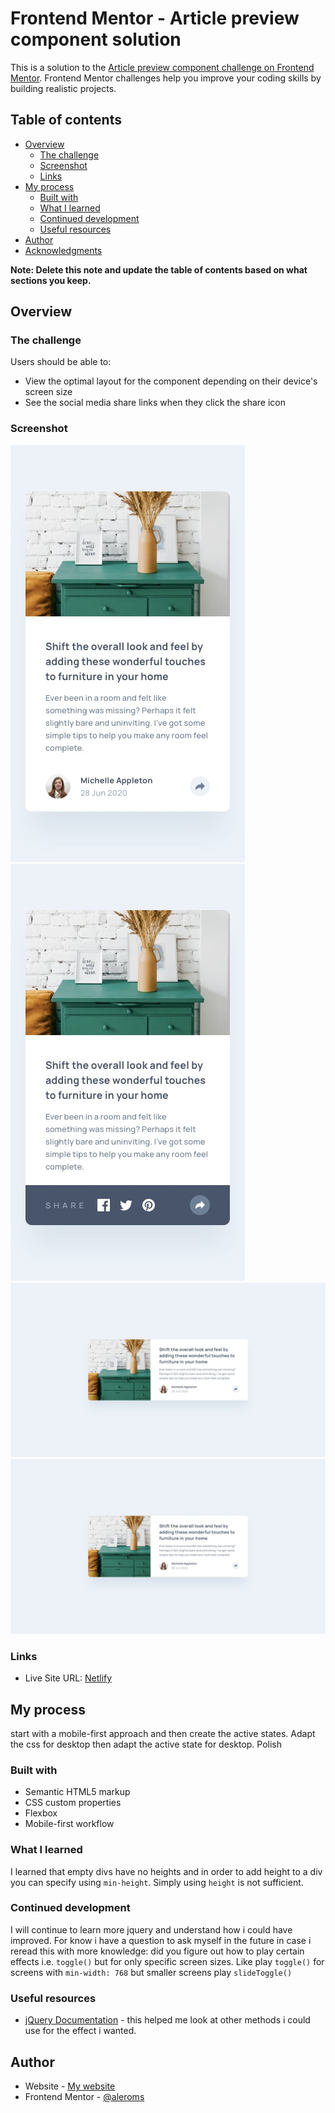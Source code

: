 # Frontend Mentor - Article preview component solution

This is a solution to the [Article preview component challenge on Frontend Mentor](https://www.frontendmentor.io/challenges/article-preview-component-dYBN_pYFT). Frontend Mentor challenges help you improve your coding skills by building realistic projects. 

## Table of contents

- [Overview](#overview)
  - [The challenge](#the-challenge)
  - [Screenshot](#screenshot)
  - [Links](#links)
- [My process](#my-process)
  - [Built with](#built-with)
  - [What I learned](#what-i-learned)
  - [Continued development](#continued-development)
  - [Useful resources](#useful-resources)
- [Author](#author)
- [Acknowledgments](#acknowledgments)

**Note: Delete this note and update the table of contents based on what sections you keep.**

## Overview

### The challenge

Users should be able to:

- View the optimal layout for the component depending on their device's screen size
- See the social media share links when they click the share icon

### Screenshot

![](./design/mobile-design.jpg)
![](./design/mobile-active-state.jpg)
![](./design/desktop-design.jpg)
![](./design/desktop-design.jpg)

### Links

- Live Site URL: [Netlify](https://storied-fudge-4be392.netlify.app/)

## My process
start with a mobile-first approach and then create the active states. Adapt the css for desktop then adapt the active state for desktop. Polish
### Built with

- Semantic HTML5 markup
- CSS custom properties
- Flexbox
- Mobile-first workflow

### What I learned
I learned that empty divs have no heights and in order to add height to a div you can specify using `min-height`. Simply using `height` is not sufficient.

### Continued development
I will continue to learn more jquery and understand how i could have improved. For know i have a question to ask myself in the future in case i reread this with more knowledge: did you figure out how to play certain effects i.e. `toggle()` but for only specific screen sizes. Like play `toggle()` for screens with `min-width: 768` but smaller screens play `slideToggle()`

### Useful resources

- [jQuery Documentation](https://learn.jquery.com/using-jquery-core/document-ready/) - this helped me look at other methods i could use for the effect i wanted.
## Author

- Website - [My website](https://santiagosites.netlify.app/)
- Frontend Mentor - [@aleroms](https://www.frontendmentor.io/profile/aleroms)
